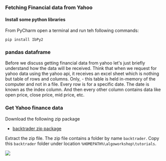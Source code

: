 ### Fetching Financial data from Yahoo

#### Install some python libraries

From PyCharm open a terminal and run teh following commands:
```
pip install IbPy2

```


### pandas dataframe
Before we discuss getting financial data from yahoo let's just briefly understand how the data will be received.
Think that when we request for yahoo data using the yahoo api, it receives an excel sheet which is nothing but table of rows and columns.
Only, - this table is held in-memory of the computer and not in a file.
Every row is for a specific date.
The date is known as the index column.
And then every other column contains data like open price, close price, mid price, etc.



### Get Yahoo finance data

Download the following zip package
* [backtrader zip package](https://ddtrades.github.io/autotrade/backtrader.zip)

Extract the zip file.
The zip file contains a folder by name `backtrader`.
Copy this `backtrader` folder under location `%HOMEPATH%\algoworkshop\tutorials`.

![](https://ddtrades.github.io/autotrade/img/y1.jpg)





